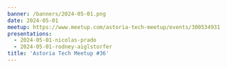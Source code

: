 ```yaml
---
banner: /banners/2024-05-01.png
date: 2024-05-01
meetup: https://www.meetup.com/astoria-tech-meetup/events/300534931
presentations:
  - 2024-05-01-nicolas-prado
  - 2024-05-01-rodney-aiglstorfer
title: 'Astoria Tech Meetup #36'
---
```

